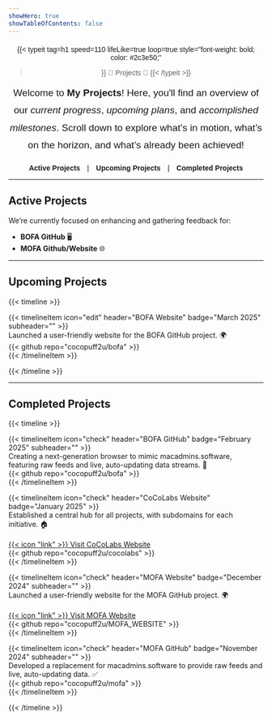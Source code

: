 ```yaml
---
showHero: true
showTableOfContents: false
---
```


<div style="text-align: center; margin-top: 20px; font-family: 'Arial', sans-serif;">

{{< typeit 
  tag=h1
  speed=110
  lifeLike=true
  loop=true
  style="font-weight: bold; color: #2c3e50;"
>}}
🚀 Projects 🚀
{{< /typeit >}}

<p style="font-size: 1.2rem; line-height: 1.8; margin-top: 15px;">
  Welcome to <strong>My Projects</strong>! Here, you'll find an overview of our <em>current progress</em>, <em>upcoming plans</em>, and <em>accomplished milestones</em>. 
  Scroll down to explore what’s in motion, what’s on the horizon, and what’s already been achieved! 
</p>

<div style="margin-top: 10px;">
  <a href="#active-projects" style="margin: 0 10px; font-weight: bold; text-decoration: none;">Active Projects</a>
  |
  <a href="#upcoming-projects" style="margin: 0 10px;font-weight: bold; text-decoration: none;">Upcoming Projects</a>
  |
  <a href="#completed-projects" style="margin: 0 10px; font-weight: bold; text-decoration: none;">Completed Projects</a>
</div>

</div>


---

## Active Projects  

We’re currently focused on enhancing and gathering feedback for:  
- **BOFA GitHub** 🖥️  
- **MOFA Github/Website** 🌐  
 
---

## Upcoming Projects  

{{< timeline >}}  

{{< timelineItem icon="edit" header="BOFA Website" badge="March 2025" subheader="" >}}  
Launched a user-friendly website for the BOFA GitHub project. 🌍  
{{< github repo="cocopuff2u/bofa" >}}  
{{< /timelineItem >}}  

{{< /timeline >}}  

---

## Completed Projects  

{{< timeline >}}  

{{< timelineItem icon="check" header="BOFA GitHub" badge="February 2025" subheader="" >}}  
Creating a next-generation browser to mimic macadmins.software, featuring raw feeds and live, auto-updating data streams. 🔄  
{{< github repo="cocopuff2u/bofa" >}}  
{{< /timelineItem >}}  

{{< timelineItem icon="check" header="CoCoLabs Website" badge="January 2025" >}}  
Established a central hub for all projects, with subdomains for each initiative. 🏠 <br>  
<a href="https://cocolabs.dev" target="_blank">{{< icon "link" >}} Visit CoCoLabs Website</a>  
{{< github repo="cocopuff2u/cocolabs" >}}  
{{< /timelineItem >}}  

{{< timelineItem icon="check" header="MOFA Website" badge="December 2024" subheader="" >}}  
Launched a user-friendly website for the MOFA GitHub project. 🌍 <br>  
<a href="https://mofa.cocolabs.dev" target="_blank">{{< icon "link" >}} Visit MOFA Website</a>  
{{< github repo="cocopuff2u/MOFA_WEBSITE" >}}  
{{< /timelineItem >}}  

{{< timelineItem icon="check" header="MOFA GitHub" badge="November 2024" subheader="" >}}  
Developed a replacement for macadmins.software to provide raw feeds and live, auto-updating data. ✅  
{{< github repo="cocopuff2u/mofa" >}}  
{{< /timelineItem >}}  

{{< /timeline >}}  
